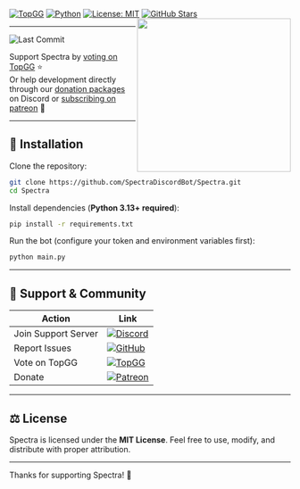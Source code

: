 [![TopGG](https://img.shields.io/badge/TopGG-Vote-brightgreen?logo=top.gg&logoColor=white)](https://top.gg/bot/1279512390756470836)
[![Python](https://img.shields.io/badge/Python-3.13+-blue?logo=python)](https://www.python.org/)
[![License: MIT](https://img.shields.io/badge/License-MIT-yellow?logo=opensourceinitiative)](https://opensource.org/licenses/MIT)
[![GitHub Stars](https://img.shields.io/github/stars/SpectraDiscordBot/Spectra?style=social)](https://github.com/SpectraDiscordBot/Spectra/stargazers)
<img src="https://raw.githubusercontent.com/SpectraDiscordBot/Spectra/main/spectra.gif" width="275" align="right">

---

![Last Commit](https://img.shields.io/github/last-commit/SpectraDiscordBot/Spectra?label=Last%20Updated) 



Support Spectra by [voting on TopGG](https://top.gg/bot/1279512390756470836) ⭐  
Or help development directly through our [donation packages](https://discord.com/discovery/applications/1279512390756470836/store) on Discord or [subscribing on patreon](https://patreon.com/Discord_Spectra) 💖

---

## 🚀 Installation

Clone the repository:

```bash
git clone https://github.com/SpectraDiscordBot/Spectra.git
cd Spectra
````

Install dependencies (**Python 3.13+ required**):

```bash
pip install -r requirements.txt
```

Run the bot (configure your token and environment variables first):

```bash
python main.py
```

---

## 🛟 Support & Community

| Action              | Link                                                                                                                                                                     |
| ------------------- | ------------------------------------------------------------------------------------------------------------------------------------------------------------------------ |
| Join Support Server | [![Discord](https://img.shields.io/badge/Discord-Join%20Server-7289DA?logo=discord\&logoColor=white)](https://discord.gg/fcPF66DubA)                            |
| Report Issues       | [![GitHub](https://img.shields.io/badge/GitHub-Open%20Issue-181717?logo=github\&logoColor=white)](https://github.com/SpectraDiscordBot/Spectra/issues)                   |
| Vote on TopGG       | [![TopGG](https://img.shields.io/badge/TopGG-Vote-FF5F5F?logo=top.gg\&logoColor=white)](https://top.gg/bot/1279512390756470836)                                          |
| Donate | [![Patreon](https://img.shields.io/badge/Patreon-Support-FF424D?logo=patreon&logoColor=white)](https://patreon.com/Discord_Spectra) |

---

## ⚖️ License

Spectra is licensed under the **MIT License**.
Feel free to use, modify, and distribute with proper attribution.

---

Thanks for supporting Spectra! 🚀
